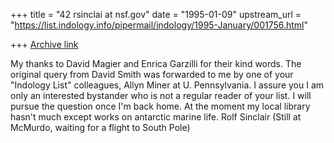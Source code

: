+++
title = "42 rsinclai at nsf.gov"
date = "1995-01-09"
upstream_url = "https://list.indology.info/pipermail/indology/1995-January/001756.html"

+++
[Archive link](https://list.indology.info/pipermail/indology/1995-January/001756.html)

My thanks to David Magier and Enrica Garzilli for their kind words.
The original query from David Smith was forwarded to me by one of your
"Indology List" colleagues, Allyn Miner at U. Pennsylvania. I assure you I
am only an interested bystander who is not a regular reader of your list.
I will pursue the question once I'm back home. At the moment my local
library hasn't much except works on antarctic marine life.
Rolf Sinclair
(Still at McMurdo, waiting for a flight to South Pole)







